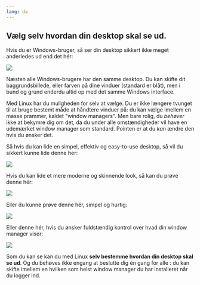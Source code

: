 ```yaml
---
lang: da
---
```





<h2>Vælg selv hvordan din desktop skal se ud.</h2>

Hvis du er Windows-bruger, så ser din desktop sikkert ikke meget anderledes ud end det hér:

<img src="Images/windows_vista.jpg" />

Næsten alle Windows-brugere har den samme desktop. Du kan skifte dit baggrundsbillede, eller farven på dine vinduer (standard er blåt), men i bund og grund enderdu altid op med det samme Windows interface.

Med Linux har du muligheden for selv at vælge. Du er ikke længere tvunget til at bruge bestemt måde at håndtere vinduer på: du kan vælge imellem en masse prammer, kaldet "window managers". Men bare rolig, du <i>behøver</i> ikke at bekymre dig om det, da du under alle omstændigheder vil have en udemærket window manager som standard. Pointen er at du <i>kan</i> ændre den hvis du ønsker det.

Så hvis du kan lide en simpel, effektiv og easy-to-use desktop, så vil du sikkert kunne lide denne her:

<img src="Images/ubuntu.jpg"/>

Hvis du kan lide et mere moderne og skinnende look, så kan du prøve denne hér:

<img src="Images/kde.png" />

Eller du kunne prøve denne hér, simpel og hurtig:

<img src="Images/xfce.jpg" />

Eller denne hér, hvis du ønsker fuldstændig kontrol over hvad din window manager viser:

<img src="Images/wm.jpg" />

Som du kan se kan du med Linux <b>selv bestemme hvordan din desktop skal se ud</b>. Og du behøves ikke engang at beslutte dig én gang for alle : du kan skifte imellem en hvilken som helst window manager du har installeret når du logger ind.




